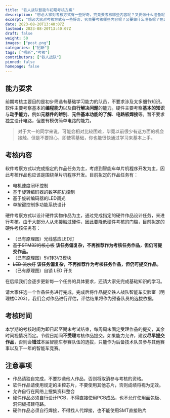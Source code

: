 ```yaml
---
title: "铁人战队智能车初期考核方案"
description: "想必大家对考核方式有一些好奇，究竟要考核哪些内容呢？又要做什么准备呢？在这篇文章中将简要的介绍一下我们的考核规划。"
excerpt: "想必大家对考核方式有一些好奇，究竟要考核哪些内容呢？又要做什么准备呢？在这篇文章中将简要的介绍一下我们的考核规划。"
date: 2023-08-20T13:40:07Z
lastmod: 2023-08-20T13:40:07Z
draft: false
weight: 50
images: ["post.png"]
categories: ["招新"]
tags: ["招新","考核"]
contributors: ["铁人战队"]
pinned: false
homepage: false
---
```


## 能力要求

前期考核主要目的是初步筛选有基础学习能力的队员，不要求涉及太多细节知识。软件主要考察基本的**编程能力**以及**自行解决问题**的能力。硬件主要考察**基本的知识**与**动手能力**，例如**元器件的辨别**、**元件基本功能的了解**、**电路板焊接**等。暂不要求独立设计电路，但要有模仿简单电路的能力。    

> 对于大一的同学来说，可能会相对比较困难，毕竟以前很少有这方面的机会接触。但是不要担心，即使零基础，你也能很快通过学习来基本上手。

## 考核内容

软件考察方式以完成指定的作品任务为主，考虑到智能车单片机程序开发为主，因此考核作品也应该是围绕单片机程序开发。目前拟定的作品任务有：

- 电机速度闭环控制
- 基于旋转编码器的数字舵机控制
- 基于旋转编码器的LED调光
- 单按键控制多功能系统设计


硬件考察方式以设计硬件实物作品为主，通过完成指定的硬件作品设计任务，来进行考核。由于大部分人从未接触过硬件，因此要降低硬件考核的门槛，目前拟定的硬件考核任务有：

- （已有原理图）光线感应LED灯
- ~~基于STM32的核心板~~ **该任务偏复杂，不再推荐作为考核任务作品，但仍可提交作品。**
- （已有原理图）5V转3V3模块
- ~~LED 流水灯~~ **该任务偏复杂，不再推荐作为考核任务作品，但仍可提交作品。**
- （已有原理图）自锁 LED 开关

在后续我们会逐步更新每一个任务的具体要求，还请大家先完成基础知识的学习。

请大家任选一个作品任务进行完成，完成后将作品提交铁人战队智能车实验室（明理楼C203），我们会对作品进行评估，评估结果将作为预备队员的选拔依据。

## 考核时间

本学期的考核时间为即日起至期末考试结束，每周周末固定受理作品的提交，其余时间视情况而定。节假日期间**不受理**考核作品提交。如果能力允许，建议**尽早提交作品**，否则会**错过**本届智能车参赛队伍的选拔，只能作为后备技术队员参与其他赛事以及下一年的智能车竞赛。

## 注意事项

- 作品请独自完成，不要抄袭他人作品，否则将取消参与考核的资格。
- 软件作品请使用规定的主控芯片，不要使用其他芯片，否则成绩将视为无效。
- 允许自行在网络上搜集资料整合
- 硬件作品必须自行设计PCB，不得直接使用PCB成品，也不允许使用面包板、洞洞板搭建电路。
- 硬件作品必须自行焊接，不得找人代焊接，也不能使用SMT直接贴片